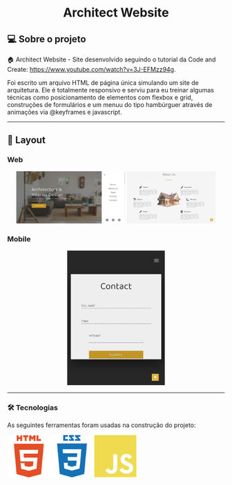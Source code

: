 <h1 align="center">Architect Website</h1>

<h2>💻 Sobre o projeto</h2>

🏠 Architect Website - Site desenvolvido seguindo o tutorial da Code and Create: https://www.youtube.com/watch?v=3J-EFMzz94g. 

Foi escrito um arquivo HTML de página única simulando um site de arquitetura. Ele é totalmente responsivo e serviu para eu treinar algumas técnicas como posicionamento de elementos com flexbox e grid, construções de formulários e um menuu do tipo hambúrguer através de animações via @keyframes e javascript.

---

<h2>🎨 Layout</h2>

<h3>Web</h3>
<div align="center">
    <img alt="web" title="#web" src="/web.PNG" width="50%">
    <img alt="web1" title="#web1" src="/web1.PNG" width="41%">
</div>

<h3>Mobile</h3>
<div align="center">
    <img alt="architect-mobile" title="#arcthitect-mobile" src="/mobile.PNG" width="45%">
</div>

---

<h3>🛠 Tecnologias</h3>

As seguintes ferramentas foram usadas na construção do projeto:

<img src="https://raw.githubusercontent.com/devicons/devicon/master/icons/html5/html5-plain-wordmark.svg" alt="html5"  width="100" height="100"/><img src="https://raw.githubusercontent.com/devicons/devicon/master/icons/css3/css3-plain-wordmark.svg" alt="css3"  width="100" height="100"/><img src="https://raw.githubusercontent.com/devicons/devicon/master/icons/javascript/javascript-plain.svg" alt="javascript"  width="100" height="100"/>
